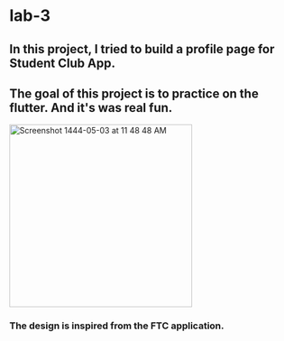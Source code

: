 # lab-3
## In this project, I tried to build a profile page for Student Club App.
## The goal of this project is to practice on the flutter. And it's was real fun.

<img width="324" alt="Screenshot 1444-05-03 at 11 48 48 AM" src="https://user-images.githubusercontent.com/110669332/204131888-2fb09041-61f7-4aef-bce9-b863214c972e.png">

### The design is inspired from the FTC application.
